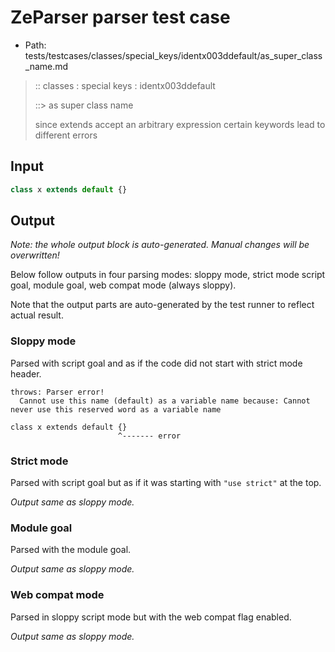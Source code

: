 # ZeParser parser test case

- Path: tests/testcases/classes/special_keys/identx003ddefault/as_super_class_name.md

> :: classes : special keys : identx003ddefault
>
> ::> as super class name
>
> since extends accept an arbitrary expression certain keywords lead to different errors

## Input

`````js
class x extends default {}
`````

## Output

_Note: the whole output block is auto-generated. Manual changes will be overwritten!_

Below follow outputs in four parsing modes: sloppy mode, strict mode script goal, module goal, web compat mode (always sloppy).

Note that the output parts are auto-generated by the test runner to reflect actual result.

### Sloppy mode

Parsed with script goal and as if the code did not start with strict mode header.

`````
throws: Parser error!
  Cannot use this name (default) as a variable name because: Cannot never use this reserved word as a variable name

class x extends default {}
                        ^------- error
`````

### Strict mode

Parsed with script goal but as if it was starting with `"use strict"` at the top.

_Output same as sloppy mode._

### Module goal

Parsed with the module goal.

_Output same as sloppy mode._

### Web compat mode

Parsed in sloppy script mode but with the web compat flag enabled.

_Output same as sloppy mode._
